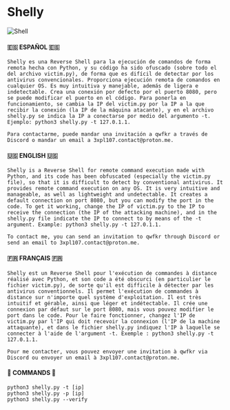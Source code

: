 # Shelly

![Shell](https://github.com/ZombieGeeK0/Shelly/assets/158185295/ba0673ee-f485-4443-a459-c65082f36f91)

#### 🇪🇸 ESPAÑOL 🇪🇸

`Shelly es una Reverse Shell para la ejecución de comandos de forma remota hecha con Python, y su código ha sido ofuscado (sobre todo el del archivo victim.py), de forma que es difícil de detectar por los antivirus convencionales. Proporciona ejecución remota de comandos en cualquier OS. Es muy intuitiva y manejable, además de ligera e indetectable. Crea una conexión por defecto por el puerto 8080, pero se puede modificar el puerto en el código. Para ponerla en funcionamiento, se cambia la IP del victim.py por la IP a la que recibir la conexión (la IP de la máquina atacante), y en el archivo shelly.py se indica la IP a conectarse por medio del argumento -t. Ejemplo: python3 shelly.py -t 127.0.1.1.`


`Para contactarme, puede mandar una invitación a qwfkr a través de Discord o mandar un email a 3xpl107.contact@proton.me.`

#### 🇺🇸 ENGLISH 🇺🇸

`Shelly is a Reverse Shell for remote command execution made with Python, and its code has been obfuscated (especially the victim.py file), so that it is difficult to detect by conventional antivirus. It provides remote command execution on any OS. It is very intuitive and manageable, as well as lightweight and undetectable. It creates a default connection on port 8080, but you can modify the port in the code. To get it working, change the IP of victim.py to the IP to receive the connection (the IP of the attacking machine), and in the shelly.py file indicate the IP to connect to by means of the -t argument. Example: python3 shelly.py -t 127.0.1.1.`


`To contact me, you can send an invitation to qwfkr through Discord or send an email to 3xpl107.contact@proton.me.`

#### 🇫🇷 FRANÇAIS 🇫🇷

`Shelly est un Reverse Shell pour l'exécution de commandes à distance réalisé avec Python, et son code a été obscurci (en particulier le fichier victim.py), de sorte qu'il est difficile à détecter par les antivirus conventionnels. Il permet l'exécution de commandes à distance sur n'importe quel système d'exploitation. Il est très intuitif et gérable, ainsi que léger et indétectable. Il crée une connexion par défaut sur le port 8080, mais vous pouvez modifier le port dans le code. Pour le faire fonctionner, changez l'IP de victim.py par l'IP qui doit recevoir la connexion (l'IP de la machine attaquante), et dans le fichier shelly.py indiquez l'IP à laquelle se connecter à l'aide de l'argument -t. Exemple : python3 shelly.py -t 127.0.1.1.`

`Pour me contacter, vous pouvez envoyer une invitation à qwfkr via Discord ou envoyer un email à 3xpl107.contact@proton.me.`

#### 🗿 COMMANDS 🗿
```shell
python3 shelly.py -t [ip]
python3 shelly.py -p [ip]
python3 shelly.py --verify
```
